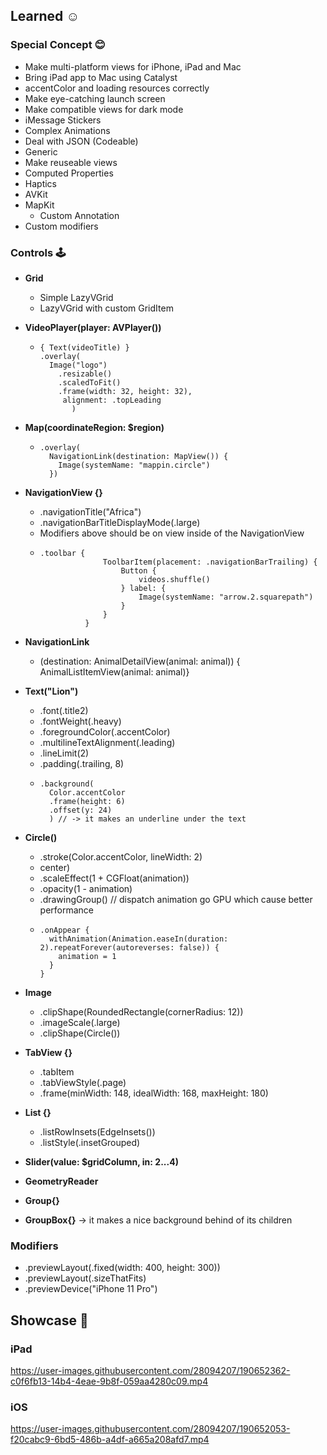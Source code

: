 ## Learned ☺️

### Special Concept 😊
* Make multi-platform views for iPhone, iPad and Mac
* Bring iPad app to Mac using Catalyst
* accentColor and loading resources correctly
* Make eye-catching launch screen
* Make compatible views for dark mode
* iMessage Stickers
* Complex Animations
* Deal with JSON (Codeable)
* Generic
* Make reuseable views
* Computed Properties
* Haptics
* AVKit
* MapKit
  * Custom Annotation
* Custom modifiers

### Controls 🕹
* **Grid**
  * Simple LazyVGrid
  * LazyVGrid with custom GridItem
* **VideoPlayer(player: AVPlayer())**
  * ```
    { Text(videoTitle) }
    .overlay(
      Image("logo")
        .resizable()
        .scaledToFit()
        .frame(width: 32, height: 32),
         alignment: .topLeading
           )
    ```
* **Map(coordinateRegion: $region)**
  * ```
    .overlay(
      NavigationLink(destination: MapView()) {
        Image(systemName: "mappin.circle")
      })
      ```

* **NavigationView {}**
  * .navigationTitle("Africa")
  * .navigationBarTitleDisplayMode(.large)
  * Modifiers above should be on view inside of the NavigationView
  * ```
    .toolbar {
                  ToolbarItem(placement: .navigationBarTrailing) {
                      Button {
                          videos.shuffle()
                      } label: {
                          Image(systemName: "arrow.2.squarepath")
                      }
                  }
              }
    ```
*  **NavigationLink**
   *  (destination: AnimalDetailView(animal: animal)) {
        AnimalListItemView(animal: animal)}
        


* **Text("Lion")**
  * .font(.title2)
  * .fontWeight(.heavy)
  * .foregroundColor(.accentColor)
  * .multilineTextAlignment(.leading)
  * .lineLimit(2)
  * .padding(.trailing, 8)
  * ``` 
    .background(
      Color.accentColor
      .frame(height: 6)
      .offset(y: 24)
      ) // -> it makes an underline under the text
    ```


* **Circle()**
  * .stroke(Color.accentColor, lineWidth: 2)
  * center)
  * .scaleEffect(1 + CGFloat(animation))
  * .opacity(1 - animation)
  * .drawingGroup() // dispatch animation go GPU which cause better performance
  * ```
    .onAppear {
      withAnimation(Animation.easeIn(duration: 2).repeatForever(autoreverses: false)) {
        animation = 1
      }
    }
    ```
* **Image**
  * .clipShape(RoundedRectangle(cornerRadius: 12))
  * .imageScale(.large)
  * .clipShape(Circle())

* **TabView {}**
  * .tabItem
  * .tabViewStyle(.page)
  * .frame(minWidth: 148, idealWidth: 168, maxHeight: 180)
* **List {}**
  * .listRowInsets(EdgeInsets())
  * .listStyle(.insetGrouped)
  
* **Slider(value: $gridColumn, in: 2...4)**
* **GeometryReader**
* **Group{}**
* **GroupBox{}** -> it makes a nice background behind of its children
### Modifiers

* .previewLayout(.fixed(width: 400, height: 300))
* .previewLayout(.sizeThatFits)
* .previewDevice("iPhone 11 Pro")

## Showcase 📱

### iPad
https://user-images.githubusercontent.com/28094207/190652362-c0f6fb13-14b4-4eae-9b8f-059aa4280c09.mp4

### iOS
https://user-images.githubusercontent.com/28094207/190652053-f20cabc9-6bd5-486b-a4df-a665a208afd7.mp4


